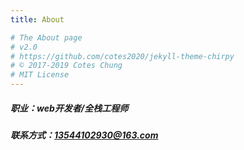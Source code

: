 ```yaml
---
title: About

# The About page
# v2.0
# https://github.com/cotes2020/jekyll-theme-chirpy
# © 2017-2019 Cotes Chung
# MIT License
---
```

##### 职业：web开发者/全栈工程师


##### 联系方式：13544102930@163.com
